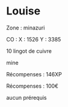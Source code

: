 # Louise

Zone : minazuri

CO : X : 1526 Y : 3385

10 lingot de cuivre

mine

Récompenses : 146XP

Récompenses : 100€

aucun prérequis

